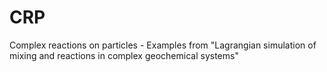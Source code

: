 # CRP
Complex reactions on particles - Examples from "Lagrangian simulation of mixing and reactions in complex geochemical systems"
